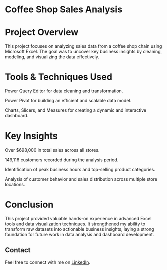# Coffee Shop Sales Analysis

# Project Overview
This project focuses on analyzing sales data from a coffee shop chain using Microsoft Excel. The goal was to uncover key business insights by cleaning, modeling, and visualizing the data effectively.

# Tools & Techniques Used
Power Query Editor for data cleaning and transformation.

Power Pivot for building an efficient and scalable data model.

Charts, Slicers, and Measures for creating a dynamic and interactive dashboard.

# Key Insights
Over $698,000 in total sales across all stores.

149,116 customers recorded during the analysis period.

Identification of peak business hours and top-selling product categories.

Analysis of customer behavior and sales distribution across multiple store locations.

# Conclusion
This project provided valuable hands-on experience in advanced Excel tools and data visualization techniques. It strengthened my ability to transform raw datasets into actionable business insights, laying a strong foundation for future work in data analysis and dashboard development.

## Contact

Feel free to connect with me on [LinkedIn](https://www.linkedin.com/in/anshrathod01/).
